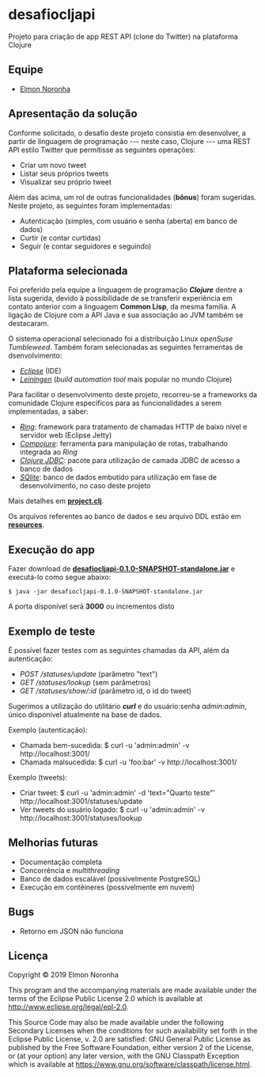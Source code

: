 # desafiocljapi

Projeto para criação de app REST API (clone do Twitter) na plataforma Clojure

## Equipe

* <a href="mailto:elmon.noronha@gmail.com">Elmon Noronha<a>

## Apresentação da solução

Conforme solicitado, o desafio deste projeto consistia em desenvolver, a partir de linguagem de programação --- neste caso, Clojure --- uma REST API estilo Twitter que permitisse as seguintes operações:

* Criar um novo tweet
* Listar seus próprios tweets
* Visualizar seu próprio tweet

Além das acima, um rol de outras funcionalidades (**bônus**) foram sugeridas. Neste projeto, as seguintes foram implementadas:

* Autenticação (simples, com usuário e senha (aberta) em banco de dados)
* Curtir (e contar curtidas)
* Seguir (e contar seguidores e seguindo)

## Plataforma selecionada

Foi preferido pela equipe a linguagem de programação **_Clojure_** dentre a lista sugerida, devido à possibilidade de se transferir experiência em contato anterior com a linguagem **Common Lisp**, da mesma família. A ligação de Clojure com a API Java e sua associação ao JVM também se destacaram.

O sistema operacional selecionado foi a distribuição Linux _openSuse Tumbleweed_. Também foram selecionadas as seguintes ferramentas de dsenvolvimento:

* [_Eclipse_](https://www.eclipse.org) (IDE)
* [_Leiningen_](https://leinigen.org) (_build automation tool_ mais popular no mundo Clojure) 

Para facilitar o desenvolvimento deste projeto, recorreu-se a frameworks da comunidade Clojure específicos para as funcionalidades a serem implementadas, a saber:

* [_Ring_](https://github.com/ring-clojure): framework para tratamento de chamadas HTTP de baixo nível e servidor web (Eclipse Jetty)
* [_Compojure_](https://github.com/weavejester/compojure): ferramenta para manipulação de rotas, trabalhando integrada ao _Ring_
* [_Clojure JDBC_](https://github.com/clojure/java.jdbc): pacote para utilização de camada JDBC de acesso a banco de dados
* [_SQlite_](https://www.sqlite.org/): banco de dados embutido para utilização em fase de desenvolvimento, no caso deste projeto

Mais detalhes em [**project.clj**](./project.clj).

Os arquivos referentes ao banco de dados e seu arquivo DDL estão em [**resources**](./resources).

## Execução do app

Fazer download de [**desafiocljapi-0.1.0-SNAPSHOT-standalone.jar**](target/uberjar/desafiocljapi-0.1.0-SNAPSHOT-standalone.jar) e executá-lo como segue abaixo:

    $ java -jar desafiocljapi-0.1.0-SNAPSHOT-standalone.jar
    
A porta disponível será **3000** ou incrementos disto

## Exemplo de teste

É possível fazer testes com as seguintes chamadas da API, além da autenticação:

* _POST /statuses/update_ (parâmetro "text")
* _GET /statuses/lookup_ (sem parâmetros)
* _GET /statuses/show/:id_ (parâmetro id, o id do tweet)

Sugerimos a utilização do utilitário **_curl_** e do usuário:senha _admin:admin_, único disponível atualmente na base de dados.

Exemplo (autenticação):

* Chamada bem-sucedida:
	$ curl -u 'admin:admin' -v  http://localhost:3001/
* Chamada malsucedida:
	$ curl -u 'foo:bar' -v  http://localhost:3001/

Exemplo (tweets):

* Criar tweet:
	$ curl -u 'admin:admin' -d 'text="Quarto teste"'  http://localhost:3001/statuses/update
* Ver tweets do usuário logado:
	$ curl -u 'admin:admin' -v  http://localhost:3001/statuses/lookup

## Melhorias futuras

* Documentação completa
* Concorrência e _multithreading_
* Banco de dados escalável (possivelmente PostgreSQL)
* Execução em contêineres (possivelmente em nuvem)

## Bugs

* Retorno em JSON não funciona

## Licença

Copyright © 2019 Elmon Noronha

This program and the accompanying materials are made available under the
terms of the Eclipse Public License 2.0 which is available at
http://www.eclipse.org/legal/epl-2.0.

This Source Code may also be made available under the following Secondary
Licenses when the conditions for such availability set forth in the Eclipse
Public License, v. 2.0 are satisfied: GNU General Public License as published by
the Free Software Foundation, either version 2 of the License, or (at your
option) any later version, with the GNU Classpath Exception which is available
at https://www.gnu.org/software/classpath/license.html.

